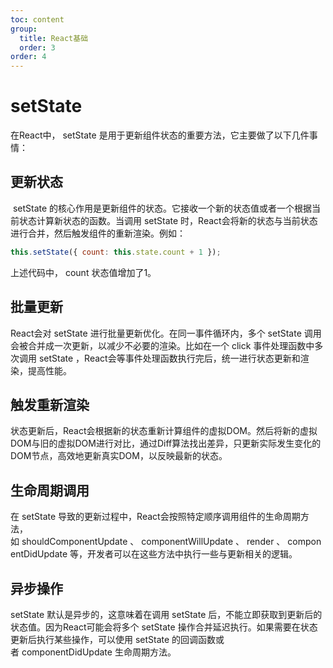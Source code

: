 ```yaml
---
toc: content
group: 
  title: React基础
  order: 3
order: 4
---
```

# setState
在React中， setState 是用于更新组件状态的重要方法，它主要做了以下几件事情：
 
## 更新状态
 setState 的核心作用是更新组件的状态。它接收一个新的状态值或者一个根据当前状态计算新状态的函数。当调用 setState 时，React会将新的状态与当前状态进行合并，然后触发组件的重新渲染。例如：
```js
this.setState({ count: this.state.count + 1 });
```

上述代码中， count 状态值增加了1。

## 批量更新
React会对 setState 进行批量更新优化。在同一事件循环内，多个 setState 调用会被合并成一次更新，以减少不必要的渲染。比如在一个 click 事件处理函数中多次调用 setState ，React会等事件处理函数执行完后，统一进行状态更新和渲染，提高性能。

## 触发重新渲染
状态更新后，React会根据新的状态重新计算组件的虚拟DOM。然后将新的虚拟DOM与旧的虚拟DOM进行对比，通过Diff算法找出差异，只更新实际发生变化的DOM节点，高效地更新真实DOM，以反映最新的状态。

## 生命周期调用
在 setState 导致的更新过程中，React会按照特定顺序调用组件的生命周期方法，如 shouldComponentUpdate 、 componentWillUpdate 、 render 、 componentDidUpdate 等，开发者可以在这些方法中执行一些与更新相关的逻辑。

## 异步操作
setState 默认是异步的，这意味着在调用 setState 后，不能立即获取到更新后的状态值。因为React可能会将多个 setState 操作合并延迟执行。如果需要在状态更新后执行某些操作，可以使用 setState 的回调函数或者 componentDidUpdate 生命周期方法。